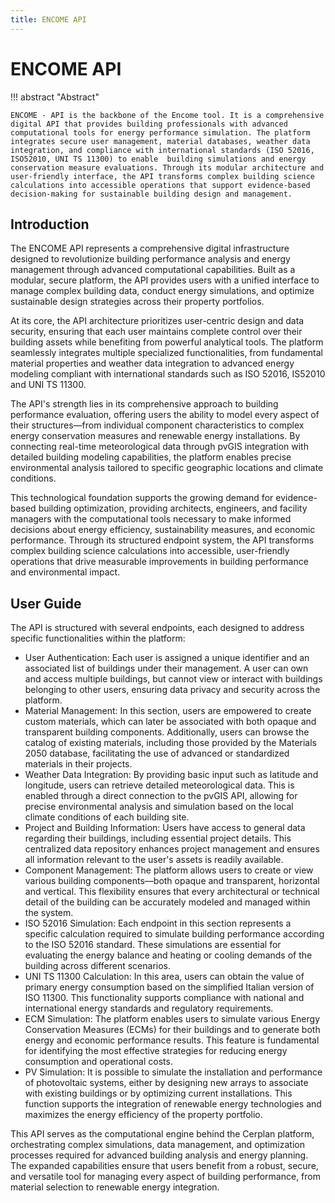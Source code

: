 ```yaml
---
title: ENCOME API 
---
```


# ENCOME API

!!! abstract "Abstract"

    ENCOME - API is the backbone of the Encome tool. It is a comprehensive digital API that provides building professionals with advanced computational tools for energy performance simulation. The platform integrates secure user management, material databases, weather data integration, and compliance with international standards (ISO 52016, ISO52010, UNI TS 11300) to enable  building simulations and energy conservation measure evaluations. Through its modular architecture and user-friendly interface, the API transforms complex building science calculations into accessible operations that support evidence-based decision-making for sustainable building design and management.


## Introduction

The ENCOME API represents a comprehensive digital infrastructure designed to revolutionize building performance analysis and energy management through advanced computational capabilities. Built as a modular, secure platform, the API provides users with a unified interface to manage complex building data, conduct energy simulations, and optimize sustainable design strategies across their property portfolios.

At its core, the API architecture prioritizes user-centric design and data security, ensuring that each user maintains complete control over their building assets while benefiting from powerful analytical tools. The platform seamlessly integrates multiple specialized functionalities, from fundamental material properties and weather data integration to advanced energy modeling compliant with international standards such as ISO 52016, IS52010 and UNI TS 11300.

The API's strength lies in its comprehensive approach to building performance evaluation, offering users the ability to model every aspect of their structures—from individual component characteristics to complex energy conservation measures and renewable energy installations. By connecting real-time meteorological data through pvGIS integration with detailed building modeling capabilities, the platform enables precise environmental analysis tailored to specific geographic locations and climate conditions.

This technological foundation supports the growing demand for evidence-based building optimization, providing architects, engineers, and facility managers with the computational tools necessary to make informed decisions about energy efficiency, sustainability measures, and economic performance. Through its structured endpoint system, the API transforms complex building science calculations into accessible, user-friendly operations that drive measurable improvements in building performance and environmental impact.

## User Guide

The API is structured with several endpoints, each designed to address specific functionalities within the platform:

- User Authentication: Each user is assigned a unique identifier and an associated list of buildings under their management. A user can own and access multiple buildings, but cannot view or interact with buildings belonging to other users, ensuring data privacy and security across the platform.
- Material Management: In this section, users are empowered to create custom materials, which can later be associated with both opaque and transparent building components. Additionally, users can browse the catalog of existing materials, including those provided by the Materials 2050 database, facilitating the use of advanced or standardized materials in their projects.
- Weather Data Integration: By providing basic input such as latitude and longitude, users can retrieve detailed meteorological data. This is enabled through a direct connection to the pvGIS API, allowing for precise environmental analysis and simulation based on the local climate conditions of each building site.
- Project and Building Information: Users have access to general data regarding their buildings, including essential project details. This centralized data repository enhances project management and ensures all information relevant to the user's assets is readily available.
- Component Management: The platform allows users to create or view various building components—both opaque and transparent, horizontal and vertical. This flexibility ensures that every architectural or technical detail of the building can be accurately modeled and managed within the system.
- ISO 52016 Simulation: Each endpoint in this section represents a specific calculation required to simulate building performance according to the ISO 52016 standard. These simulations are essential for evaluating the energy balance and heating or cooling demands of the building across different scenarios.
- UNI TS 11300 Calculation: In this area, users can obtain the value of primary energy consumption based on the simplified Italian version of ISO 11300. This functionality supports compliance with national and international energy standards and regulatory requirements.
- ECM Simulation: The platform enables users to simulate various Energy Conservation Measures (ECMs) for their buildings and to generate both energy and economic performance results. This feature is fundamental for identifying the most effective strategies for reducing energy consumption and operational costs.
- PV Simulation: It is possible to simulate the installation and performance of photovoltaic systems, either by designing new arrays to associate with existing buildings or by optimizing current installations. This function supports the integration of renewable energy technologies and maximizes the energy efficiency of the property portfolio.

This API serves as the computational engine behind the Cerplan platform, orchestrating complex simulations, data management, and optimization processes required for advanced building analysis and energy planning. The expanded capabilities ensure that users benefit from a robust, secure, and versatile tool for managing every aspect of building performance, from material selection to renewable energy integration.
